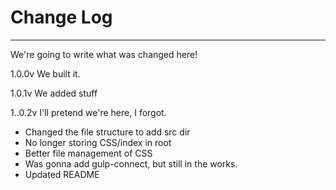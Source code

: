 # Change Log
----------------------

We're going to write what was changed here! 

1.0.0v
We built it. 

1.0.1v
We added stuff

1..0.2v
I'll pretend we're here, I forgot. 

* Changed the file structure to add src dir
* No longer storing CSS/index in root
* Better file management of CSS
* Was gonna add gulp-connect, but still in the works. 
* Updated README

